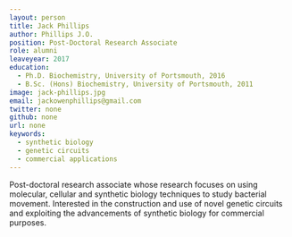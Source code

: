 ```yaml
---
layout: person
title: Jack Phillips
author: Phillips J.O.
position: Post-Doctoral Research Associate
role: alumni
leaveyear: 2017
education:
  - Ph.D. Biochemistry, University of Portsmouth, 2016
  - B.Sc. (Hons) Biochemistry, University of Portsmouth, 2011
image: jack-phillips.jpg
email: jackowenphillips@gmail.com
twitter: none
github: none
url: none
keywords:
  - synthetic biology
  - genetic circuits
  - commercial applications
---
```

Post-doctoral research associate whose research focuses on using molecular, cellular and synthetic biology techniques to study bacterial movement. Interested in the construction and use of novel genetic circuits and exploiting the advancements of synthetic biology for commercial purposes.